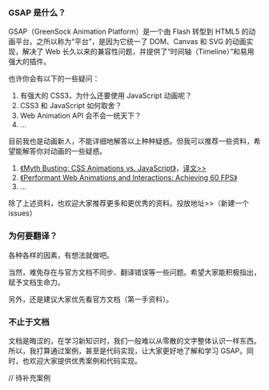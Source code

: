### GSAP 是什么？

GSAP（GreenSock Animation Platform）是一个由 Flash 转型到 HTML5 的动画平台。之所以称为“平台”，是因为它统一了 DOM、Canvas 和 SVG 的动画实现，解决了 Web 长久以来的兼容性问题，并提供了“时间轴（Timeline）”和易用强大的插件。

也许你会有以下的一些疑问：

1. 有强大的 CSS3，为什么还要使用 JavaScript 动画呢？
2. CSS3 和 JavaScript 如何取舍？
3. Web Animation API 会不会一统天下？
4. ...

目前我也是动画新人，不能详细地解答以上种种疑惑。但我可以推荐一些资料，希望能解答你对动画的一些疑惑。

1. [《Myth Busting: CSS Animations vs. JavaScript》](https://css-tricks.com/myth-busting-css-animations-vs-javascript/)，[译文&gt;&gt;](https://github.com/classicemi/blog/issues/3)
2. [《Performant Web Animations and Interactions: Achieving 60 FPS》](https://blog.algolia.com/performant-web-animations/)
3. ...

除了上述资料，也欢迎大家推荐更多和更优秀的资料。投放地址&gt;&gt;（新建一个issues）

### 为何要翻译？

各种各样的因素，有想法就做吧。

当然，难免存在与官方文档不同步、翻译错误等一些问题。希望大家能积极指出，赋予文档生命力。

另外，还是建议大家优先看官方文档（第一手资料）。

### 不止于文档

文档是晦涩的，在学习新知识时，我们一般难以从零散的文字整体认识一样东西。所以，我打算通过案例，甚至是代码实现，让大家更好地了解和学习 GSAP。同时，也欢迎大家提供优秀案例和代码实现。

// 待补充案例

